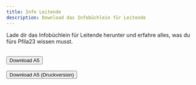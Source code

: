 ```yaml
---
title: Info Leitende
description: Download das Infobüchlein für Leitende
---
```


Lade dir das Infobüchlein für Leitende herunter und erfahre alles, was du fürs Pfila23 wissen musst.

<br />
<a src="https://pfila23.blob.core.windows.net/downloads/Pfila_Infobuechli_A5_WEB.pdf" target="_blank"><button class="btn btn-primary">Download A5</button></a>
<br />
<br />
<a src="https://pfila23.blob.core.windows.net/downloads/Pfila_Infobuechli_A5_Druck.pdf" target="_blank"><button class="btn btn-primary">Download A5 (Druckversion)</button></a>
